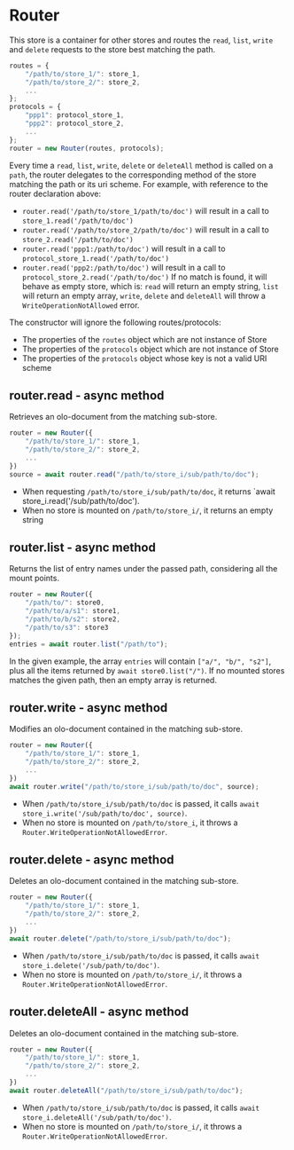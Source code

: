 Router
============================================================================
This store is a container for other stores and routes the `read`, `list`,
`write` and `delete` requests to the store best matching the path.
```js
routes = {
    "/path/to/store_1/": store_1,
    "/path/to/store_2/": store_2,
    ...
};
protocols = {
    "ppp1": protocol_store_1,
    "ppp2": protocol_store_2,
    ...
};
router = new Router(routes, protocols);
```
Every time a `read`, `list`, `write`, `delete` or `deleteAll` method is
called on a `path`, the router delegates to the corresponding method of
the store matching the path or its uri scheme. For example, with reference
to the router declaration above:
- `router.read('/path/to/store_1/path/to/doc')` will result in a call to
  `store_1.read('/path/to/doc')`
- `router.read('/path/to/store_2/path/to/doc')` will result in a call to
  `store_2.read('/path/to/doc')`
- `router.read('ppp1:/path/to/doc')` will result in a call to
  `protocol_store_1.read('/path/to/doc')`
- `router.read('ppp2:/path/to/doc')` will result in a call to
  `protocol_store_2.read('/path/to/doc')`
If no match is found, it will behave as empty store, which is: `read` will
return an empty string, `list` will return an empty array, `write`,
`delete` and `deleteAll` will throw a `WriteOperationNotAllowed` error.

The constructor will ignore the following routes/protocols:
- The properties of the `routes` object which are not instance of Store
- The properties of the `protocols` object which are not instance of Store
- The properties of the `protocols` object whose key is not a valid URI scheme
  
router.read - async method
------------------------------------------------------------------------
Retrieves an olo-document from the matching sub-store.
```js
router = new Router({
    "/path/to/store_1/": store_1,
    "/path/to/store_2/": store_2,
    ...
})
source = await router.read("/path/to/store_i/sub/path/to/doc");
```
- When requesting `/path/to/store_i/sub/path/to/doc`, it returns
  `await store_i.read('/sub/path/to/doc').
- When no store is mounted on `/path/to/store_i/`, it returns an empty
  string
  
router.list - async method
------------------------------------------------------------------------
Returns the list of entry names under the passed path, considering all
the mount points.
```js
router = new Router({
    "/path/to/": store0,
    "/path/to/a/s1": store1,
    "/path/to/b/s2": store2,
    "/path/to/s3": store3
});
entries = await router.list("/path/to");
```
In the given example, the array `entries` will contain `["a/", "b/",
"s2"]`, plus all the items returned by `await store0.list("/")`.
If no mounted stores matches the given path, then an empty array is
returned.
  
router.write - async method
------------------------------------------------------------------------
Modifies an olo-document contained in the matching sub-store.
```js
router = new Router({
    "/path/to/store_1/": store_1,
    "/path/to/store_2/": store_2,
    ...
})
await router.write("/path/to/store_i/sub/path/to/doc", source);
```
- When `/path/to/store_i/sub/path/to/doc` is passed, it calls
  `await store_i.write('/sub/path/to/doc', source)`.
- When no store is mounted on `/path/to/store_i`, it throws a
  `Router.WriteOperationNotAllowedError`.
  
router.delete - async method
------------------------------------------------------------------------
Deletes an olo-document contained in the matching sub-store.
```js
router = new Router({
    "/path/to/store_1/": store_1,
    "/path/to/store_2/": store_2,
    ...
})
await router.delete("/path/to/store_i/sub/path/to/doc");
```
- When `/path/to/store_i/sub/path/to/doc` is passed, it calls
  `await store_i.delete('/sub/path/to/doc')`.
- When no store is mounted on `/path/to/store_i/`, it throws a
  `Router.WriteOperationNotAllowedError`.
  
router.deleteAll - async method
------------------------------------------------------------------------
Deletes an olo-document contained in the matching sub-store.
```js
router = new Router({
    "/path/to/store_1/": store_1,
    "/path/to/store_2/": store_2,
    ...
})
await router.deleteAll("/path/to/store_i/sub/path/to/doc");
```
- When `/path/to/store_i/sub/path/to/doc` is passed, it calls
  `await store_i.deleteAll('/sub/path/to/doc')`.
- When no store is mounted on `/path/to/store_i/`, it throws a
  `Router.WriteOperationNotAllowedError`.
  

